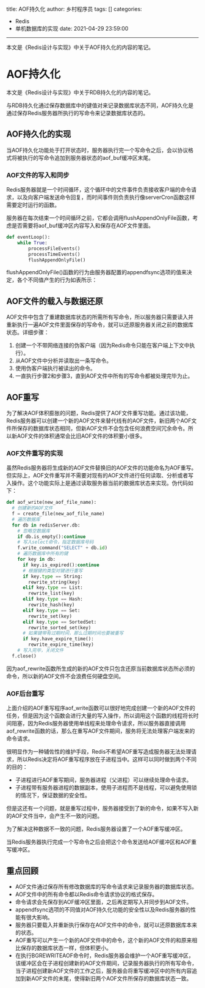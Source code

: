 title: AOF持久化
author: 乡村程序员
tags: []
categories:
  - Redis
  - 单机数据库的实现
date: 2021-04-29 23:59:00
---

本文是《Redis设计与实现》中关于AOF持久化的内容的笔记。
 <!-- more -->

# AOF持久化

本文是《Redis设计与实现》中关于RDB持久化的内容的笔记。
 <!-- more -->

与RDB持久化通过保存数据库中的键值对来记录数据库状态不同，AOF持久化是通过保存Redis服务器所执行的写命令来记录数据库状态的。

## AOF持久化的实现

当AOF持久化功能处于打开状态时，服务器执行完一个写命令之后，会以协议格式将被执行的写命令追加到服务器状态的aof_buf缓冲区末尾。

### AOF文件的写入和同步

Redis服务器就是一个时间循环，这个循环中的文件事件负责接收客户端的命令请求，以及向客户端发送命令回复，而时间事件则负责执行像serverCron函数这样需要定时运行的函数。

服务器在每次结束一个时间循环之前，它都会调用flushAppendOnlyFile函数，考虑是否需要将aof_buf缓冲区内容写入和保存在AOF文件里面。

```python
def eventLoop():
	while True:
		processFileEvents()
		processTimeEvents()
		flushAppendOnlyFile()
```

flushAppendOnlyFile()函数的行为由服务器配置的appendfsync选项的值来决定，各个不同值产生的行为如表所示：

## AOF文件的载入与数据还原

AOF文件中包含了重建数据库状态的所需所有写命令，所以服务器只需要读入并重新执行一遍AOF文件里面保存的写命令，就可以还原服务器关闭之前的数据库状态。详细步骤：

1. 创建一个不带网络连接的伪客户端（因为Redis命令只能在客户端上下文中执行）。
2. 从AOF文件中分析并读取出一条写命令。
3. 使用伪客户端执行被读出的命令。
4. 一直执行步骤2和步骤3，直到AOF文件中所有的写命令都被处理完毕为止。

## AOF重写

为了解决AOF体积膨胀的问题，Redis提供了AOF文件重写功能。通过该功能，Redis服务器可以创建一个新的AOF文件来替代线有的AOF文件，新旧两个AOF文件所保存的数据库状态相同，但新AOF文件不会包含任何浪费空间冗余命令。所以新AOF文件的体积通常会比旧AOF文件的体积要小很多。

### AOF文件重写的实现

虽然Redis服务器将生成新的AOF文件替换旧的AOF文件的功能命名为AOF重写。但实际上，AOF文件重写并不需要对现有的AOF文件进行任何读取、分析或者写入操作。这个功能实际上是通过读取服务器当前的数据库状态来实现。伪代码如下：

```python
def aof_write(new_aof_file_name):
  # 创建新的AOF文件
  f = create_file(new_aof_file_name)
  # 遍历数据库
  for db in redisServer.db:
    # 忽略空数据库
    if db.is_empty():continue
    # 写入select命令，指定数据库号码
    f.write_command("SELECT" + db.id)
    # 遍历数据库中所有的键
   	for key in db:
      if key.is_expired():continue
      # 根据键的类型对键进行重写
      if key.type == String:
        rewrite_string(key)
      elif key.type == List:
        rewrite_list(key)
      elif key.type == Hash:
        rewrite_hash(key)
      elif key.type == Set:
        rewrite_set(key)
      elif key.type == SortedSet:
        rewrite_sorted_set(key)
      # 如果键带有过期时间，那么过期时间也要被重写
      if key.have_expire_time():
        rewrite_expire_time(key)
 	# 写入完毕，关闭文件
  f.close()
```

因为aof_rewrite函数所生成的新的AOF文件只包含还原当前数据库状态所必须的命令，所以新的AOF文件不会浪费任何硬盘空间。

### AOF后台重写

上面介绍的AOF重写程序aof_write函数可以很好地完成创建一个新的AOF文件的任务，但是因为这个函数会进行大量的写入操作，所以调用这个函数的线程将长时间阻塞，因为Redis服务器使用单线程来处理命令请求，所以服务器直接调用aof_rewrite函数的话，那么在重写AOF文件期间，服务将无法处理客户端发来的命令请求。

很明显作为一种辅佐性的维护手段，Redis不希望AOF重写造成服务器无法处理请求，所以Redis决定将AOF重写程序放在子进程当中。这样可以同时做到两个不同的目的：

- 子进程进行AOF重写期间，服务器进程（父进程）可以继续处理命令请求。
- 子进程带有服务器进程的数据副本，使用子进程而不是线程，可以避免使用锁的情况下，保证数据的安全性。

但是这还有一个问题，就是重写过程中，服务器接受到了新的命令，如果不写入新的AOF文件当中，会产生不一致的问题。

为了解决这种数据不一致的问题，Redis服务器设置了一个AOF重写缓冲区。

当Redis服务器执行完成一个写命令之后会把这个命令发送给AOF缓冲区和AOF重写缓冲区。

## 重点回顾

- AOF文件通过保存所有修改数据库的写命令请求来记录服务器的数据库状态。
- AOF文件中的所有命令都以Redis命令请求协议的格式保存。
- 命令请求会先保存到AOF缓冲区里面，之后再定期写入并同步到AOF文件。
- appendfsync选项的不同值对AOF持久化功能的安全性以及Redis服务器的性能有很大影响。
- 服务器只要载入并重新执行保存在AOF文件中的命令，就可以还原数据库本来的状态。
- AOF重写可以产生一个新的AOF文件中的命令，这个新的AOF文件的和原来相比保存的数据库状态一样，但体积更小。
- 在执行BGREWRITEAOF命令时，Redis服务器会维护一个AOF重写缓冲区，该缓冲区会在子进程创建新的AOF文件期间，记录服务器执行的所有写命令，当子进程创建新AOF文件的工作之后，服务器会将重写缓冲区中的所有内容追加到新AOF文件的末尾，使得新旧两个AOF文件所保存的数据库状态一致。

